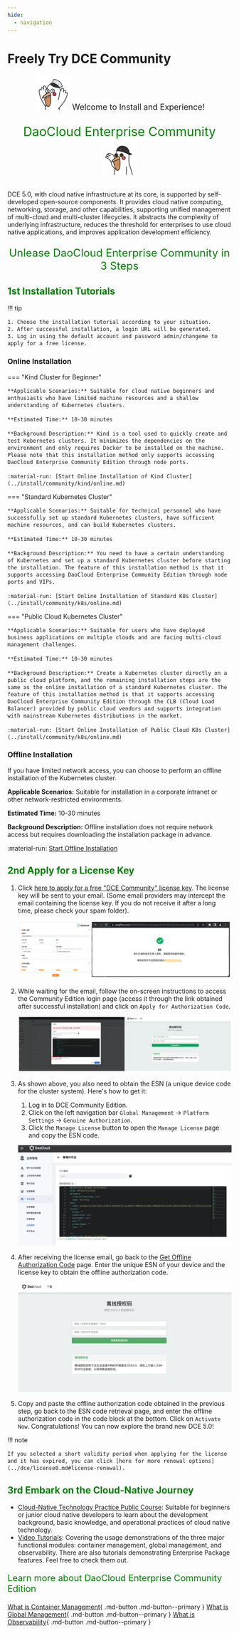 ```yaml
---
hide:
  - navigation
---
```


# Freely Try DCE Community

<div style="text-align: center;">
  <p style="font-size: 18px;"><img src="./images/hu01.gif" alt="Image" width="80"> Welcome to Install and Experience!</p>
  <p style="font-size: 28px; color: green;">DaoCloud Enterprise Community <img src="./images/hu02.gif" alt="Image" width="80"></p>
</div>

DCE 5.0, with cloud native infrastructure at its core, is supported by self-developed open-source components. It provides cloud native computing, networking, storage, and other capabilities, supporting unified management of multi-cloud and multi-cluster lifecycles. It abstracts the complexity of underlying infrastructure, reduces the threshold for enterprises to use cloud native applications, and improves application development efficiency.

<div style="text-align: center;">
  <p style="font-size: 24px; color: green;">Unlease DaoCloud Enterprise Community in 3 Steps</p>
</div>

## <font color="green"><strong>1st</strong> Installation Tutorials</font>

!!! tip

    1. Choose the installation tutorial according to your situation.
    2. After successful installation, a login URL will be generated.
    3. Log in using the default account and password admin/changeme to apply for a free license.

### Online Installation

=== "Kind Cluster for Beginner"

    **Applicable Scenarios:** Suitable for cloud native beginners and enthusiasts who have limited machine resources and a shallow understanding of Kubernetes clusters.

    **Estimated Time:** 10-30 minutes

    **Background Description:** Kind is a tool used to quickly create and test Kubernetes clusters. It minimizes the dependencies on the environment and only requires Docker to be installed on the machine. Please note that this installation method only supports accessing DaoCloud Enterprise Community Edition through node ports.

    :material-run: [Start Online Installation of Kind Cluster](../install/community/kind/online.md)

=== "Standard Kubernetes Cluster"

    **Applicable Scenarios:** Suitable for technical personnel who have successfully set up standard Kubernetes clusters, have sufficient machine resources, and can build Kubernetes clusters.

    **Estimated Time:** 10-30 minutes

    **Background Description:** You need to have a certain understanding of Kubernetes and set up a standard Kubernetes cluster before starting the installation. The feature of this installation method is that it supports accessing DaoCloud Enterprise Community Edition through node ports and VIPs.

    :material-run: [Start Online Installation of Standard K8s Cluster](../install/community/k8s/online.md)

=== "Public Cloud Kubernetes Cluster"

    **Applicable Scenarios:** Suitable for users who have deployed business applications on multiple clouds and are facing multi-cloud management challenges.

    **Estimated Time:** 10-30 minutes

    **Background Description:** Create a Kubernetes cluster directly on a public cloud platform, and the remaining installation steps are the same as the online installation of a standard Kubernetes cluster. The feature of this installation method is that it supports accessing DaoCloud Enterprise Community Edition through the CLB (Cloud Load Balancer) provided by public cloud vendors and supports integration with mainstream Kubernetes distributions in the market.

    :material-run: [Start Online Installation of Public Cloud K8s Cluster](../install/community/k8s/online.md)

### Offline Installation

If you have limited network access, you can choose to perform an offline installation of the Kubernetes cluster.

**Applicable Scenarios:** Suitable for installation in a corporate intranet or other network-restricted environments.

**Estimated Time:** 10-30 minutes

**Background Description:** Offline installation does not require network access but requires downloading the installation package in advance.

:material-run: [Start Offline Installation](../install/community/k8s/offline.md)

## <font color="green"><strong>2nd</strong> Apply for a License Key</font>

1. Click [here to apply for a free "DCE Community" license key](https://qingflow.com/f/58604bf8). The license key will be sent to your email.
   (Some email providers may intercept the email containing the license key. If you do not receive it after a long time, please check your spam folder).

    ![check mail](./images/license01.png)

2. While waiting for the email, follow the on-screen instructions to access the Community Edition login page (access it through the link obtained after successful installation) and click on `Apply for Authorization Code`.

    ![get code](./images/license02.png)

3. As shown above, you also need to obtain the ESN (a unique device code for the cluster system). Here's how to get it:

    1. Log in to DCE Community Edition.
    2. Click on the left navigation bar `Global Management` -> `Platform Settings` -> `Genuine Authorization`.
    3. Click the `Manage License` button to open the `Manage License` page and copy the ESN code.

    ![esn](./images/license03.png)

4. After receiving the license email, go back to the [Get Offline Authorization Code](https://license.daocloud.io/dce5-license) page. Enter the unique ESN of your device and the license key to obtain the offline authorization code.

    ![get offline](./images/license04.png)

5. Copy and paste the offline authorization code obtained in the previous step, go back to the ESN code retrieval page, and enter the offline authorization code in the code block at the bottom. Click on `Activate Now`. Congratulations! You can now explore the brand new DCE 5.0!

!!! note

    If you selected a short validity period when applying for the license and it has expired, you can click [here for more renewal options](../dce/license0.md#license-renewal).

## <font color="green"><strong>3rd</strong> Embark on the Cloud-Native Journey</font>

- [Cloud-Native Technology Practice Public Course](https://appu8cplrlw7661.h5.xiaoeknow.com): Suitable for beginners or junior cloud native developers to learn about the development background, basic knowledge, and operational practices of cloud native technology.
- [Video Tutorials](../videos/index.md): Covering the usage demonstrations of the three major functional modules: container management, global management, and observability. There are also tutorials demonstrating Enterprise Package features. Feel free to check them out.

<p style="font-size: 20px; color: green;">Learn more about DaoCloud Enterprise Community Edition</p>

[What is Container Management](../kpanda/intro/index.md){ .md-button .md-button--primary }
[What is Global Management](../ghippo/intro/index.md){ .md-button .md-button--primary }
[What is Observability](../insight/intro/index.md){ .md-button .md-button--primary }
